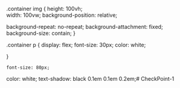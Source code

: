 
.container img {
height: 100vh;  
width: 100vw;
background-position: relative;
  
  background-repeat: no-repeat;
background-attachment: fixed;  
background-size: contain;
}

.container p {
  display: flex;
    font-size: 30px;
  color: white;
    
}

    font-size: 80px;
  color: white;
  text-shadow: black 0.1em 0.1em 0.2em;# CheckPoint-1
